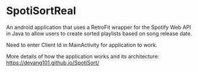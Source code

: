 # SpotiSortReal
An android application that uses a RetroFit wrapper for the Spotify Web API in Java to allow users to create sorted playlists based on song release date.

Need to enter Client Id in MainActivity for application to work.

More details of how the application works and its architecture:
https://devang101.github.io/SpotiSort/
